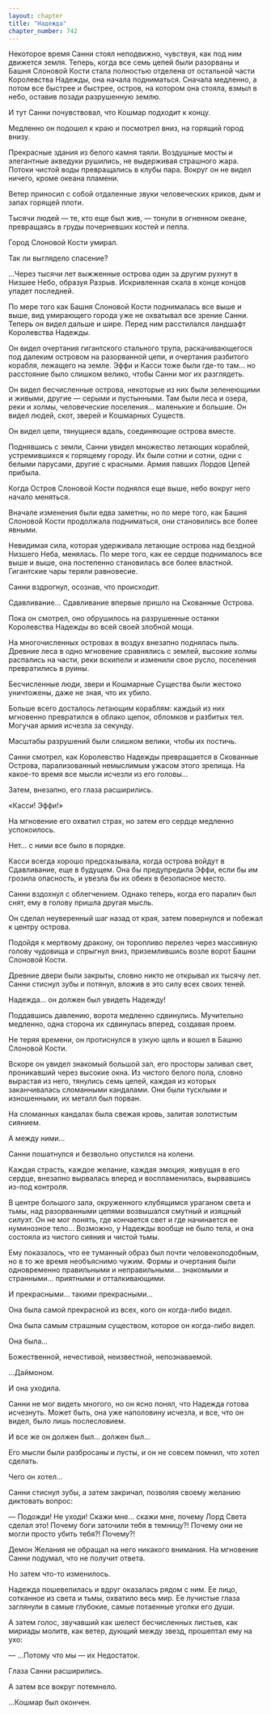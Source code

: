 ```yaml
---
layout: chapter
title: "Надежда"
chapter_number: 742
---
```


Некоторое время Санни стоял неподвижно, чувствуя, как под ним движется земля. Теперь, когда все семь цепей были разорваны и Башня Слоновой Кости стала полностью отделена от остальной части Королевства Надежды, она начала подниматься. Сначала медленно, а потом все быстрее и быстрее, остров, на котором она стояла, взмыл в небо, оставив позади разрушенную землю.

И тут Санни почувствовал, что Кошмар подходит к концу.

Медленно он подошел к краю и посмотрел вниз, на горящий город внизу.

Прекрасные здания из белого камня таяли. Воздушные мосты и элегантные акведуки рушились, не выдерживая страшного жара. Потоки чистой воды превращались в клубы пара. Вокруг он не видел ничего, кроме океана пламени.

Ветер приносил с собой отдаленные звуки человеческих криков, дым и запах горящей плоти.

Тысячи людей — те, кто еще был жив, — тонули в огненном океане, превращаясь в груды почерневших костей и пепла.

Город Слоновой Кости умирал.

Так ли выглядело спасение?

...Через тысячи лет выжженные острова один за другим рухнут в Низшее Небо, образуя Разрыв. Искривленная скала в конце концов упадет последней.

По мере того как Башня Слоновой Кости поднималась все выше и выше, вид умирающего города уже не охватывал все зрение Санни. Теперь он видел дальше и шире. Перед ним расстилался ландшафт Королевства Надежды.

Он видел очертания гигантского стального трупа, раскачивающегося под далеким островом на разорванной цепи, и очертания разбитого корабля, лежащего на земле. Эффи и Касси тоже были где-то там... но расстояние было слишком велико, чтобы Санни мог их разглядеть.

Он видел бесчисленные острова, некоторые из них были зеленеющими и живыми, другие — серыми и пустынными. Там были леса и озера, реки и холмы, человеческие поселения... маленькие и большие. Он видел людей, скот, зверей и Кошмарных Существ.

Он видел цепи, тянущиеся вдаль, соединяющие острова вместе.

Поднявшись с земли, Санни увидел множество летающих кораблей, устремившихся к горящему городу. Их были сотни и сотни, одни с белыми парусами, другие с красными. Армия павших Лордов Цепей прибыла.

Когда Остров Слоновой Кости поднялся еще выше, небо вокруг него начало меняться.

Вначале изменения были едва заметны, но по мере того, как Башня Слоновой Кости продолжала подниматься, они становились все более явными.

Невидимая сила, которая удерживала летающие острова над бездной Низшего Неба, менялась. По мере того, как ее сердце поднималось все выше и выше, она постепенно становилась все более властной. Гигантские чары теряли равновесие.

Санни вздрогнул, осознав, что происходит.

Сдавливание... Сдавливание впервые пришло на Скованные Острова.

Пока он смотрел, оно обрушилось на разрушенные останки Королевства Надежды во всей своей злобной мощи.

На многочисленных островах в воздух внезапно поднялась пыль. Древние леса в одно мгновение сравнялись с землей, высокие холмы распались на части, реки вскипели и изменили свое русло, поселения превратились в руины.

Бесчисленные люди, звери и Кошмарные Существа были жестоко уничтожены, даже не зная, что их убило.

Больше всего досталось летающим кораблям: каждый из них мгновенно превратился в облако щепок, обломков и разбитых тел. Могучая армия исчезла за секунду.

Масштабы разрушений были слишком велики, чтобы их постичь.

Санни смотрел, как Королевство Надежды превращается в Скованные Острова, парализованный немыслимым ужасом этого зрелища. На какое-то время все мысли исчезли из его головы...

Затем, внезапно, его глаза расширились.

«Касси! Эффи!»

На мгновение его охватил страх, но затем его сердце медленно успокоилось.

Нет... с ними все было в порядке.

Касси всегда хорошо предсказывала, когда острова войдут в Сдавливание, еще в будущем. Она бы предупредила Эффи, если бы им грозила опасность, и увезла бы их обеих в безопасное место.

Санни вздохнул с облегчением. Однако теперь, когда его паралич был снят, ему в голову пришла другая мысль.

Он сделал неуверенный шаг назад от края, затем повернулся и побежал к центру острова.

Подойдя к мертвому дракону, он торопливо перелез через массивную голову чудовища и спрыгнул вниз, приземлившись возле ворот Башни Слоновой Кости.

Древние двери были закрыты, словно никто не открывал их тысячу лет. Санни стиснул зубы и потянул, вложив в это силу всех своих теней.

Надежда... он должен был увидеть Надежду!

Поддавшись давлению, ворота медленно сдвинулись. Мучительно медленно, одна сторона их сдвинулась вперед, создавая проем.

Не теряя времени, он протиснулся в узкую щель и вошел в Башню Слоновой Кости.

Вскоре он увидел знакомый большой зал, его просторы заливал свет, проникавший через высокие окна. Из чистого белого пола, словно вырастая из него, тянулись семь цепей, каждая из которых заканчивалась сломанными кандалами. Они были тусклыми и изношенными, их металл был порван.

На сломанных кандалах была свежая кровь, залитая золотистым сиянием.

А между ними...

Санни пошатнулся и безвольно опустился на колени.

Каждая страсть, каждое желание, каждая эмоция, живущая в его сердце, внезапно вырвалась вперед и воспламенилась, вырвавшись из-под контроля.

В центре большого зала, окруженного клубящимся ураганом света и тьмы, над разорванными цепями возвышался смутный и изящный силуэт. Он не мог понять, где кончается свет и где начинается ее нуминозное тело... Возможно, у Надежды вообще не было тела, и она состояла из чистого сияния и чистой тьмы.

Ему показалось, что ее туманный образ был почти человекоподобным, но в то же время необъяснимо чужим. Формы и очертания были одновременно правильными и неправильными... знакомыми и странными... приятными и отталкивающими.

И прекрасными... такими прекрасными...

Она была самой прекрасной из всех, кого он когда-либо видел.

Она была самым страшным существом, которое он когда-либо видел.

Она была...

Божественной, нечестивой, неизвестной, непознаваемой.

...Даймоном.

И она уходила.

Санни не мог видеть многого, но он ясно понял, что Надежда готова исчезнуть. Может быть, она уже наполовину исчезла, и все, что он видел, было лишь послесловием.

И все же он должен был... должен был...

Его мысли были разбросаны и пусты, и он не совсем помнил, что хотел сделать.

Чего он хотел...

Санни стиснул зубы, а затем закричал, позволяя своему желанию диктовать вопрос:

— Подожди! Не уходи! Скажи мне... скажи мне, почему Лорд Света сделал это! Почему боги заточили тебя в темницу?! Почему они не могли просто убить тебя?! Почему?!

Демон Желания не обращал на него никакого внимания. На мгновение Санни подумал, что не получит ответа.

Но затем что-то изменилось.

Надежда пошевелилась и вдруг оказалась рядом с ним. Ее лицо, сотканное из света и тьмы, охватило весь мир. Ее лучистые глаза заглянули в самые глубокие, самые потаенные уголки его души.

А затем голос, звучавший как шелест бесчисленных листьев, как мириады молитв, как ветер, дующий между звезд, прошептал ему на ухо:

— ...Потому что мы — их Недостаток.

Глаза Санни расширились.

А затем все вокруг потемнело.

...Кошмар был окончен.